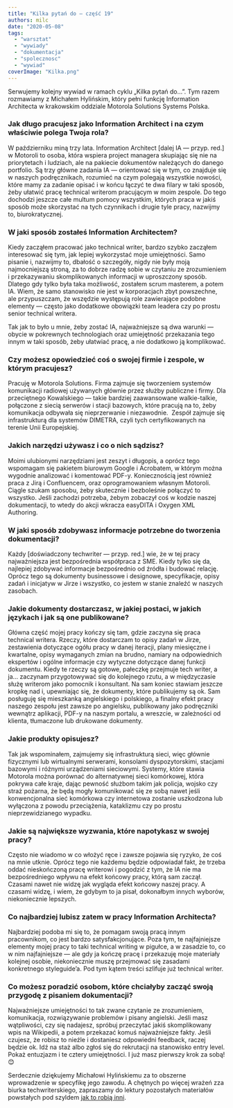 ```yaml
---
title: "Kilka pytań do — część 19"
authors: milc
date: "2020-05-08"
tags:
  - "warsztat"
  - "wywiady"
  - "dokumentacja"
  - "spolecznosc"
  - "wywiad"
coverImage: "Kilka.png"
---
```


Serwujemy kolejny wywiad w ramach cyklu „Kilka pytań do…”. Tym razem rozmawiamy
z Michałem Hylińskim, który pełni funkcję Information Architecta w krakowskim
oddziale Motorola Solutions Systems Polska.

<!--truncate-->

### Jak długo pracujesz jako Information Architect i na czym właściwie polega Twoja rola?

W październiku miną trzy lata. Information Architect \[dalej IA — przyp. red.\]
w Motoroli to osoba, która wspiera project managera skupiając się nie na
priorytetach i ludziach, ale na pakiecie dokumentów należących do danego
portfolio. Są trzy główne zadania IA — orientować się w tym, co znajduje się w
naszych podręcznikach, rozumieć na czym polegają wszystkie nowości, które mamy
za zadanie opisać i w końcu łączyć te dwa filary w taki sposób, żeby ułatwić
pracę technical writerom pracującym w moim zespole. Do tego dochodzi jeszcze
całe multum pomocy wszystkim, których praca w jakiś sposób może skorzystać na
tych czynnikach i drugie tyle pracy, nazwijmy to, biurokratycznej.

### W jaki sposób zostałeś Information Architectem?

Kiedy zacząłem pracować jako technical writer, bardzo szybko zacząłem
interesować się tym, jak lepiej wykorzystać moje umiejętności. Samo pisanie i,
nazwijmy to, dbałość o szczegóły, nigdy nie były moją najmocniejszą stroną, za
to dobrze radzę sobie w czytaniu ze zrozumieniem i przekazywaniu skomplikowanych
informacji w uproszczony sposób. Dlatego gdy tylko była taka możliwość, zostałem
scrum masterem, a potem IA. Wiem, że samo stanowisko nie jest w korporacjach
zbyt powszechne, ale przypuszczam, że wszędzie występują role zawierające
podobne elementy — często jako dodatkowe obowiązki team leadera czy po prostu
senior technical writera.

Tak jak to było u mnie, żeby zostać IA, najważniejsze są dwa warunki — obycie w
pokrewnych technologiach oraz umiejętność przekazania tego innym w taki sposób,
żeby ułatwiać pracę, a nie dodatkowo ją komplikować.

### Czy możesz opowiedzieć coś o swojej firmie i zespole, w którym pracujesz?

Pracuję w Motorola Solutions. Firma zajmuje się tworzeniem systemów komunikacji
radiowej używanych głównie przez służby publiczne i firmy. Dla przeciętnego
Kowalskiego — takie bardziej zaawansowane walkie-talkie, połączone z siecią
serwerów i stacji bazowych, które pracują na to, żeby komunikacja odbywała się
nieprzerwanie i niezawodnie.  Zespół zajmuje się infrastrukturą dla systemów
DIMETRA, czyli tych certyfikowanych na terenie Unii Europejskiej.

### Jakich narzędzi używasz i co o nich sądzisz?

Moimi ulubionymi narzędziami jest zeszyt i długopis, a oprócz tego wspomagam się
pakietem biurowym Google i Acrobatem, w którym można wygodnie analizować i
komentować PDF-y. Koniecznością jest również praca z Jirą i Confluencem, oraz
oprogramowaniem własnym Motoroli. Ciągle szukam sposobu, żeby skutecznie i
bezboleśnie połączyć to wszystko. Jeśli zachodzi potrzeba, żebym zobaczył coś w
kodzie naszej dokumentacji, to wtedy do akcji wkracza easyDITA i Oxygen XML
Authoring.

### W jaki sposób zdobywasz informacje potrzebne do tworzenia dokumentacji?

Każdy \[doświadczony techwriter — przyp. red.\] wie, że w tej pracy
najważniejsza jest bezpośrednia współpraca z SME. Kiedy tylko się da, najlepiej
zdobywać informacje bezpośrednio od źródła i budować relację. Oprócz tego są
dokumenty businessowe i designowe, specyfikacje, opisy zadań i inicjatyw w Jirze
i wszystko, co jestem w stanie znaleźć w naszych zasobach.

### Jakie dokumenty dostarczasz, w jakiej postaci, w jakich językach i jak są one publikowane?

Główna część mojej pracy kończy się tam, gdzie zaczyna się praca technical
writera. Rzeczy, które dostarczam to opisy zadań w Jirze, zestawienia dotyczące
ogółu pracy w danej iteracji, plany miesięczne i kwartalne, opisy wymaganych
zmian na brudno, namiary na odpowiednich ekspertów i ogólne informacje czy
wytyczne dotyczące danej funkcji dokumentu. Kiedy te rzeczy są gotowe, pałeczkę
przejmuje tech writer, a ja… zaczynam przygotowywać się do kolejnego rzutu, a w
międzyczasie służę writerom jako pomocnik i konsultant. Na sam koniec stawiam
jeszcze kropkę nad i, upewniając się, że dokumenty, które publikujemy są ok. Sam
posługuję się mieszkanką angielskiego i polskiego, a finalny efekt pracy naszego
zespołu jest zawsze po angielsku, publikowany jako podręczniki wewnątrz
aplikacji, PDF-y na naszym portalu, a wreszcie, w zależności od klienta,
tłumaczone lub drukowane dokumenty.

### Jakie produkty opisujesz?

Tak jak wspominałem, zajmujemy się infrastrukturą sieci, więc głównie fizycznymi
lub wirtualnymi serwerami, konsolami dyspozytorskimi, stacjami bazowymi i
różnymi urządzeniami sieciowymi. Systemy, które stawia Motorola można porównać
do alternatywnej sieci komórkowej, która pokrywa całe kraje, dając pewność
służbom takim jak policja, wojsko czy straż pożarna, że będą mogły komunikować
się ze sobą nawet jeśli konwencjonalna sieć komórkowa czy internetowa zostanie
uszkodzona lub wyłączona z powodu przeciążenia, kataklizmu czy po prostu
nieprzewidzianego wypadku.

### Jakie są największe wyzwania, które napotykasz w swojej pracy?

Często nie wiadomo w co włożyć ręce i zawsze pojawia się ryzyko, że coś na mnie
utknie. Oprócz tego nie każdemu będzie odpowiadał fakt, że trzeba oddać
nieskończoną pracę writerowi i pogodzić z tym, że IA nie ma bezpośredniego
wpływu na efekt końcowy pracy, którą sam zaczął. Czasami nawet nie widzę jak
wygląda efekt końcowy naszej pracy. A czasami widzę, i wiem, że gdybym to ja
pisał, dokonałbym innych wyborów, niekoniecznie lepszych.

### Co najbardziej lubisz zatem w pracy Information Architecta?

Najbardziej podoba mi się to, że pomagam swoją pracą innym pracownikom, co jest
bardzo satysfakcjonujące. Poza tym, te najfajniejsze elementy mojej pracy to
taki technical writing w pigułce, a w zasadzie to, co w nim najfajniejsze — ale
gdy ja kończę pracę i przekazuję moje materiały kolejnej osobie, niekoniecznie
muszę przejmować się zasadami konkretnego styleguide’a. Pod tym kątem treści
szlifuje już technical writer.

### Co możesz poradzić osobom, które chciałyby zacząć swoją przygodę z pisaniem dokumentacji?

Najważniejsze umiejętności to tak zwane czytanie ze zrozumieniem, komunikacja,
rozwiązywanie problemów i pisany angielski. Jeśli masz wątpliwości, czy się
nadajesz, spróbuj przeczytać jakiś skomplikowany wpis na Wikipedii, a potem
przekazać komuś najważniejsze fakty. Jeśli czujesz, że robisz to nieźle i
dostaniesz odpowiedni feedback, raczej będzie ok. Idź na staż albo zgłoś się do
rekrutacji na stanowisko entry level. Pokaż entuzjazm i te cztery umiejętności.
I już masz pierwszy krok za sobą! 😊

Serdecznie dziękujemy Michałowi Hylińskiemu za to obszerne wprowadzenie w
specyfikę jego zawodu. A chętnych po więcej wrażeń zza biurka techwriterskiego,
zapraszamy do lektury pozostałych materiałów powstałych pod szyldem
[jak to robią inni](http://techwriter.pl/category/warsztat/jak-to-robia-inni/).
